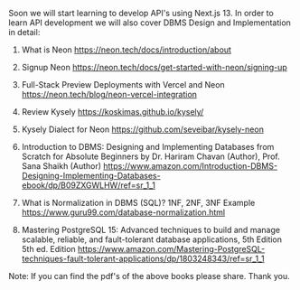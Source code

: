 


Soon we will start learning to develop API's using Next.js 13. In order to learn API development we will also cover DBMS Design and Implementation in detail:

1. What is Neon
https://neon.tech/docs/introduction/about

2. Signup Neon
https://neon.tech/docs/get-started-with-neon/signing-up

3. Full-Stack Preview Deployments with Vercel and Neon
https://neon.tech/blog/neon-vercel-integration

4. Review Kysely
https://koskimas.github.io/kysely/

5. Kysely Dialect for Neon
https://github.com/seveibar/kysely-neon

6. Introduction to DBMS: Designing and Implementing Databases from Scratch for Absolute Beginners
by Dr. Hariram Chavan (Author), Prof. Sana Shaikh (Author)
https://www.amazon.com/Introduction-DBMS-Designing-Implementing-Databases-ebook/dp/B09ZXGWLHW/ref=sr_1_1

7. What is Normalization in DBMS (SQL)? 1NF, 2NF, 3NF Example
https://www.guru99.com/database-normalization.html

8. Mastering PostgreSQL 15: Advanced techniques to build and manage scalable, reliable, and fault-tolerant database applications, 5th Edition 5th ed. Edition
https://www.amazon.com/Mastering-PostgreSQL-techniques-fault-tolerant-applications/dp/1803248343/ref=sr_1_1 

Note: If you can find the pdf's of the above books please share. Thank you.



